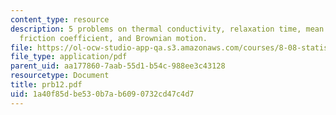 ```yaml
---
content_type: resource
description: 5 problems on thermal conductivity, relaxation time, mean free path,
  friction coefficient, and Brownian motion.
file: https://ol-ocw-studio-app-qa.s3.amazonaws.com/courses/8-08-statistical-physics-ii-spring-2005/1a40f85dbe530b7ab6090732cd47c4d7_prb12.pdf
file_type: application/pdf
parent_uid: aa177860-7aab-55d1-b54c-988ee3c43128
resourcetype: Document
title: prb12.pdf
uid: 1a40f85d-be53-0b7a-b609-0732cd47c4d7
---
```

